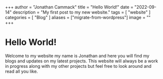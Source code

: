 +++
author = "Jonathan Cammack"
title = "Hello World!"
date = "2022-09-14"
description = "My first post to my new website."
tags = [
    "website"
]
categories = [
    "Blog"
]
aliases = ["migrate-from-wordpress"]
image = ""
+++

# Hello World!

Welcome to my website my name is Jonathan and here you will find my blogs and updates on my latest projects. This website will always be a work in progress along with my other projects but feel free to look around and read all you like.